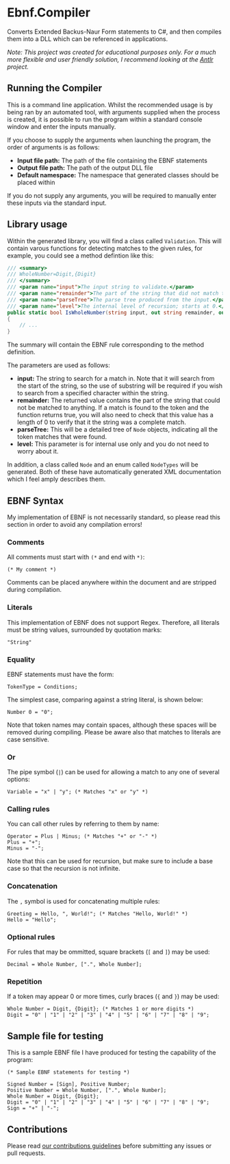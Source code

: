 # Ebnf.Compiler
Converts Extended Backus-Naur Form statements to C#, and then compiles them into a DLL which can be referenced in applications.

*Note: This project was created for educational purposes only. For a much more flexible and user friendly solution, I recommend looking at the [Antlr](http://www.antlr.org/) project.* 

## Running the Compiler

This is a command line application. Whilst the recommended usage is by being ran by an automated tool, with arguments supplied when the process is created, it is possible to run the program within a standard console window and enter the inputs manually.

If you choose to supply the arguments when launching the program, the order of arguments is as follows:
- **Input file path:** The path of the file containing the EBNF statements
- **Output file path:** The path of the output DLL file
- **Default namespace:** The namespace that generated classes should be placed within

If you do not supply any arguments, you will be required to manually enter these inputs via the standard input.

## Library usage

Within the generated library, you will find a class called `Validation`. This will contain varous functions for detecting matches to the given rules, for example, you could see a method defintion like this:
```C#
/// <summary>
/// WholeNumber=Digit,{Digit}
/// </summary>
/// <param name="input">The input string to validate.</param>
/// <param name="remainder">The part of the string that did not match the given rule set; empty if full match.</param>
/// <param name="parseTree">The parse tree produced from the input.</param>
/// <param name="level">The internal level of recursion; starts at 0.</param>
public static bool IsWholeNumber(string input, out string remainder, out Node parseTree, int level = 0)
{
    // ...
}
```
The summary will contain the EBNF rule corresponding to the method definition.

The parameters are used as follows:
- **input:** The string to search for a match in. Note that it will search from the start of the string, so the use of substring will be required if you wish to search from a specified character within the string.
- **remainder:** The returned value contains the part of the string that could not be matched to anything. If a match is found to the token and the function returns true, you will also need to check that this value has a length of 0 to verify that it the string was a complete match.
- **parseTree:** This will be a detailed tree of `Node` objects, indicating all the token matches that were found.
- **level:** This parameter is for internal use only and you do not need to worry about it.

In addition, a class called `Node` and an enum called `NodeTypes` will be generated. Both of these have automatically generated XML documentation which I feel amply describes them.

## EBNF Syntax

My implementation of EBNF is not necessarily standard, so please read this section in order to avoid any compilation errors!

### Comments
All comments must start with `(*` and end with `*)`:
```
(* My comment *)
```
Comments can be placed anywhere within the document and are stripped during compilation.

### Literals
This implementation of EBNF does not support Regex. Therefore, all literals must be string values, surrounded by quotation marks:
```
"String"
```

### Equality
EBNF statements must have the form:
```
TokenType = Conditions;
```

The simplest case, comparing against a string literal, is shown below:
```
Number 0 = "0";
```

Note that token names may contain spaces, although these spaces will be removed during compiling.
Please be aware also that matches to literals are case sensitive.

### Or
The pipe symbol (`|`) can be used for allowing a match to any one of several options:
```
Variable = "x" | "y"; (* Matches "x" or "y" *)
```

### Calling rules
You can call other rules by referring to them by name:
```
Operator = Plus | Minus; (* Matches "+" or "-" *)
Plus = "+";
Minus = "-";
```

Note that this can be used for recursion, but make sure to include a base case so that the recursion is not infinite.

### Concatenation
The `,` symbol is used for concatenating multiple rules:
```
Greeting = Hello, ", World!"; (* Matches "Hello, World!" *)
Hello = "Hello";
```

### Optional rules
For rules that may be ommitted, square brackets (`[` and `]`) may be used:
```
Decimal = Whole Number, [".", Whole Number];
```

### Repetition
If a token may appear 0 or more times, curly braces (`{` and `}`) may be used:
```
Whole Number = Digit, {Digit}; (* Matches 1 or more digits *)
Digit = "0" | "1" | "2" | "3" | "4" | "5" | "6" | "7" | "8" | "9";
```

## Sample file for testing
This is a sample EBNF file I have produced for testing the capability of the program:

```
(* Sample EBNF statements for testing *)

Signed Number = [Sign], Positive Number; 
Positive Number = Whole Number, [".", Whole Number];
Whole Number = Digit, {Digit};
Digit = "0" | "1" | "2" | "3" | "4" | "5" | "6" | "7" | "8" | "9";
Sign = "+" | "-";
```

## Contributions
Please read [our contributions guidelines](CONTRIBUTING.md) before submitting any issues or pull requests.